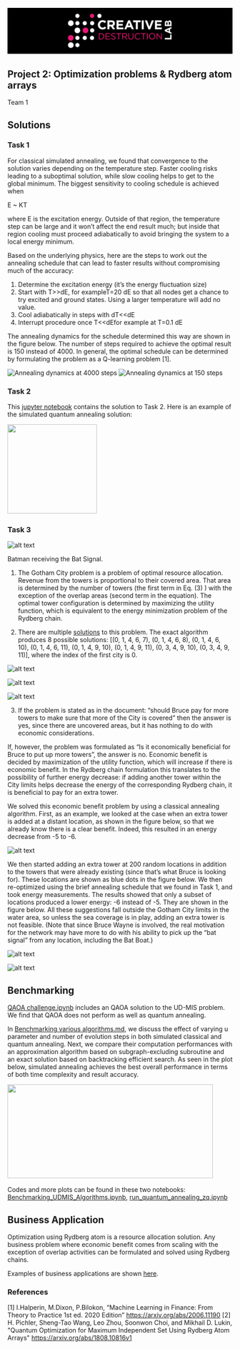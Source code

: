 ![CDL 2020 Cohort Project](../figures/CDL_logo.jpg)
## Project 2: Optimization problems \& Rydberg atom arrays

Team 1

## Solutions ##
### Task 1

For classical simulated annealing, we found that convergence to the solution varies depending on the temperature step. Faster cooling risks leading to a suboptimal solution, while slow cooling helps to get to the global minimum. The biggest sensitivity to cooling schedule is achieved when

E ~ KT

where E is the excitation energy. Outside of that region, the temperature step can be large and it won’t affect the end result much; but inside that region cooling must proceed adiabatically to avoid bringing the system to a local energy minimum.  

Based on the underlying physics, here are the steps to work out the annealing schedule that can lead to faster results without compromising much of the accuracy:

1. Determine the excitation energy (it’s the energy fluctuation size)
2. Start with T>>dE, for exampleT=20 dE so that all nodes get a chance to try excited and ground states. Using a larger temperature will add no value.
3. Cool adiabatically in steps with dT<<dE
4. Interrupt procedure once T<<dEfor example at T=0.1 dE

The annealing dynamics for the schedule determined this way are shown in the figure below. The number of steps required to achieve the optimal result is 150 instead of 4000. In general, the optimal schedule can be determined by formulating the problem as a Q-learning problem [1].
                                    
![Annealing dynamics at 4000 steps](https://github.com/ziweiqiu/CohortProject_2021/blob/Week2-Team1/Week2_Rydberg_Atoms/Convergence%20in%204000%20steps.png)
![Annealing dynamics at 150 steps](https://github.com/ziweiqiu/CohortProject_2021/blob/Week2-Team1/Week2_Rydberg_Atoms/Convergence%20in%20150%20steps.png)

### Task 2
This [jupyter notebook](https://github.com/ziweiqiu/CohortProject_2021/blob/Week2-Team1/Week2_Rydberg_Atoms/run_quantum_annealing_zq.ipynb) contains the solution to Task 2. Here is an example of the simulated quantum annealing solution:
                                    
<img src="https://github.com/ziweiqiu/CohortProject_2021/blob/Week2-Team1/Week2_Rydberg_Atoms/benchmarking_imgs/qannealing_example.png" width="200" height="200">                             
                                    
### Task 3
![alt text](https://upload.wikimedia.org/wikipedia/en/c/c6/Bat-signal_1989_film.jpg)

Batman receiving the Bat Signal.
                                    
1. The Gotham City problem is a problem of optimal resource allocation. Revenue from the towers is proportional to their covered area. That area is determined by the number of towers (the first term in Eq. (3) ) with the exception of the overlap areas (second term in the equation). The optimal tower configuration is determined by maximizing the utility function, which is equivalent to the energy minimization problem of the Rydberg chain.  

                                    
2. There are multiple [solutions](https://github.com/ziweiqiu/CohortProject_2021/blob/Week2-Team1/Week2_Rydberg_Atoms/Benchmarking_UDMIS_Algorithms.ipynb) to this problem. The exact algorithm produces 8 possible solutions: [(0, 1, 4, 6, 7), (0, 1, 4, 6, 8), (0, 1, 4, 6, 10), (0, 1, 4, 6, 11), (0, 1, 4, 9, 10), (0, 1, 4, 9, 11), (0, 3, 4, 9, 10), (0, 3, 4, 9, 11)], where the index of the first city is 0. 
                                    
![alt text](https://github.com/ziweiqiu/CohortProject_2021/blob/Week2-Team1/Week2_Rydberg_Atoms/Images/3.1.png)

![alt text](https://github.com/ziweiqiu/CohortProject_2021/blob/Week2-Team1/Week2_Rydberg_Atoms/Images/3.2.png)

![alt text](https://github.com/ziweiqiu/CohortProject_2021/blob/Week2-Team1/Week2_Rydberg_Atoms/Images/3.3.png)                                   

3. If the problem is stated as in the document: “should Bruce pay for more towers to make sure that more of the City is covered” then the answer is yes, since there are uncovered areas, but it has nothing to do with economic considerations.

If, however, the problem was formulated as “Is it economically beneficial for Bruce to put up more towers”, the answer is no. Economic benefit is decided by maximization of the utility function, which will increase if there is economic benefit. In the Rydberg chain formulation this translates to the possibility of further energy decrease: if adding another tower within the City limits helps decrease the energy of the corresponding Rydberg chain, it is beneficial to pay for an extra tower. 

We solved this economic benefit problem by using a classical annealing algorithm. First, as an example, we looked at the case when an extra tower is added at a distant location, as shown in the figure below, so that we already know there is a clear benefit. Indeed, this resulted in an energy decrease from -5 to -6.

![alt text](https://github.com/ziweiqiu/CohortProject_2021/blob/Week2-Team1/Week2_Rydberg_Atoms/Images/3.4.png)
                                    
We then started adding an extra tower at 200 random locations in addition to the towers that were already existing (since that’s what Bruce is looking for). These locations are shown as blue dots in the figure below. We then re-optimized using the brief annealing schedule that we found in Task 1, and took energy measurements. The results showed that only a subset of locations produced a lower energy: -6 instead of -5. They are shown in the figure below. All these suggestions fall outside the Gotham City limits in the water area, so unless the sea coverage is in play, adding an extra tower is not feasible. (Note that since Bruce Wayne is involved, the real motivation for the network may have more to do with his ability to pick up the “bat signal” from any location, including the Bat Boat.) 
                                
![alt text](https://github.com/ziweiqiu/CohortProject_2021/blob/Week2-Team1/Week2_Rydberg_Atoms/Images/3.5.png)
                                    
![alt text](https://github.com/ziweiqiu/CohortProject_2021/blob/Week2-Team1/Week2_Rydberg_Atoms/Images/3.6.png)

## Benchmarking
                                    
[QAOA challenge.ipynb](https://github.com/ziweiqiu/CohortProject_2021/blob/Week2-Team1/Week2_Rydberg_Atoms/QAOA%20challenge.ipynb) includes an QAOA solution to the UD-MIS problem. We find that QAOA does not perform as well as quantum annealing.

                                    
In [Benchmarking various algorithms.md](https://github.com/ziweiqiu/CohortProject_2021/blob/Week2-Team1/Week2_Rydberg_Atoms/Benchmarking%20Various%20Algorithms.md), we discuss the effect of varying u parameter and number of evolution steps in both simulated classical and quantum annealing. Next, we compare their computation performances with an approximation algorithm based on subgraph-excluding subroutine and an exact solution based on backtracking efficient search. As seen in the plot below, simulated annealing achieves the best overall performance in terms of both time complexity and result accuracy.

<img src="https://github.com/ziweiqiu/CohortProject_2021/blob/Week2-Team1/Week2_Rydberg_Atoms/benchmarking_imgs/Benchmarking.png" width="460" height="210">

Codes and more plots can be found in these two notebooks:
[Benchmarking_UDMIS_Algorithms.ipynb](https://github.com/ziweiqiu/CohortProject_2021/blob/Week2-Team1/Week2_Rydberg_Atoms/Benchmarking_UDMIS_Algorithms.ipynb),
[run_quantum_annealing_zq.ipynb](https://github.com/ziweiqiu/CohortProject_2021/blob/Week2-Team1/Week2_Rydberg_Atoms/run_quantum_annealing_zq.ipynb)



## Business Application
Optimization using Rydberg atom is a resource allocation solution. Any business problem where economic benefit comes from scaling with the exception of overlap activities can be formulated and solved using Rydberg chains.

Examples of business applications are shown [here](https://github.com/ziweiqiu/CohortProject_2021/blob/Week2-Team1/Week2_Rydberg_Atoms/Business_Application.md).

### References                                  
[1] I.Halperin, M.Dixon, P.Bilokon, “Machine Learning in Finance: From Theory to Practice 1st ed. 2020 Edition” https://arxiv.org/abs/2006.11190
[2] H. Pichler, Sheng-Tao Wang, Leo Zhou, Soonwon Choi, and Mikhail D. Lukin, "Quantum Optimization for Maximum Independent Set Using Rydberg Atom Arrays" https://arxiv.org/abs/1808.10816v1



